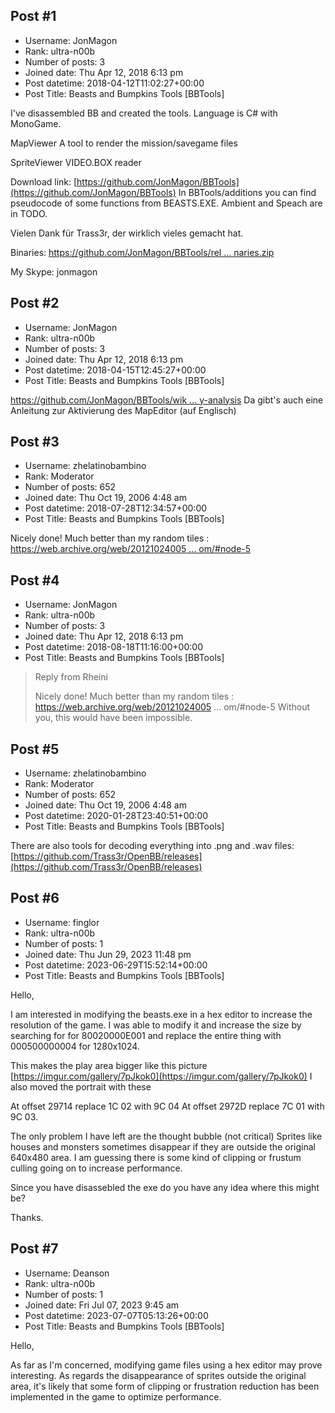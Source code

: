 ## Post #1
- Username: JonMagon
- Rank: ultra-n00b
- Number of posts: 3
- Joined date: Thu Apr 12, 2018 6:13 pm
- Post datetime: 2018-04-12T11:02:27+00:00
- Post Title: Beasts and Bumpkins Tools [BBTools]

I've disassembled BB and created the tools.
Language is C# with MonoGame.

MapViewer
A tool to render the mission/savegame files


SpriteViewer
VIDEO.BOX reader


Download link: [https://github.com/JonMagon/BBTools](https://github.com/JonMagon/BBTools)
In BBTools/additions you can find pseudocode of some functions from BEASTS.EXE.
Ambient and Speach are in TODO.

Vielen Dank für Trass3r, der wirklich vieles gemacht hat.

Binaries: [https://github.com/JonMagon/BBTools/rel ... naries.zip](https://github.com/JonMagon/BBTools/releases/download/v0.1-alpha/BBTools.Binaries.zip)

My Skype: jonmagon
## Post #2
- Username: JonMagon
- Rank: ultra-n00b
- Number of posts: 3
- Joined date: Thu Apr 12, 2018 6:13 pm
- Post datetime: 2018-04-15T12:45:27+00:00
- Post Title: Beasts and Bumpkins Tools [BBTools]

[https://github.com/JonMagon/BBTools/wik ... y-analysis](https://github.com/JonMagon/BBTools/wiki/Disassembly-analysis)
Da gibt's auch eine Anleitung zur Aktivierung des MapEditor (auf Englisch)
## Post #3
- Username: zhelatinobambino
- Rank: Moderator
- Number of posts: 652
- Joined date: Thu Oct 19, 2006 4:48 am
- Post datetime: 2018-07-28T12:34:57+00:00
- Post Title: Beasts and Bumpkins Tools [BBTools]

Nicely done!
Much better than my random tiles   : [https://web.archive.org/web/20121024005 ... om/#node-5](https://web.archive.org/web/20121024005346/http://trass3r.xentax.com/#node-5)
## Post #4
- Username: JonMagon
- Rank: ultra-n00b
- Number of posts: 3
- Joined date: Thu Apr 12, 2018 6:13 pm
- Post datetime: 2018-08-18T11:16:00+00:00
- Post Title: Beasts and Bumpkins Tools [BBTools]

> Reply from Rheini
>
> Nicely done!
Much better than my random tiles   : https://web.archive.org/web/20121024005 ... om/#node-5
Without you, this would have been impossible.
## Post #5
- Username: zhelatinobambino
- Rank: Moderator
- Number of posts: 652
- Joined date: Thu Oct 19, 2006 4:48 am
- Post datetime: 2020-01-28T23:40:51+00:00
- Post Title: Beasts and Bumpkins Tools [BBTools]

There are also tools for decoding everything into .png and .wav files:
[https://github.com/Trass3r/OpenBB/releases](https://github.com/Trass3r/OpenBB/releases)
## Post #6
- Username: finglor
- Rank: ultra-n00b
- Number of posts: 1
- Joined date: Thu Jun 29, 2023 11:48 pm
- Post datetime: 2023-06-29T15:52:14+00:00
- Post Title: Beasts and Bumpkins Tools [BBTools]

Hello,

I am interested in modifying the beasts.exe in a hex editor to increase the resolution of the game. I was able to modify it and increase the size by 
searching for for 80020000E001 and replace the entire thing with 000500000004 for 1280x1024.

This makes the play area bigger like this picture [https://imgur.com/gallery/7pJkok0](https://imgur.com/gallery/7pJkok0) I also moved the portrait with these 

At offset 29714 replace 1C 02 with 9C 04 
At offset 2972D replace 7C 01 with 9C 03.

The only problem I have left are the thought bubble (not critical)
Sprites like houses and monsters sometimes disappear if they are outside the original 640x480 area. I am guessing there is some kind of clipping or frustum culling going on to increase performance.

Since you have disassebled the exe do you have any idea where  this might be?

Thanks.
## Post #7
- Username: Deanson
- Rank: ultra-n00b
- Number of posts: 1
- Joined date: Fri Jul 07, 2023 9:45 am
- Post datetime: 2023-07-07T05:13:26+00:00
- Post Title: Beasts and Bumpkins Tools [BBTools]

Hello,

As far as I'm concerned, modifying game files using a hex editor may prove interesting. As regards the disappearance of sprites outside the original area, it's likely that some form of clipping or frustration reduction has been implemented in the game to optimize performance.

